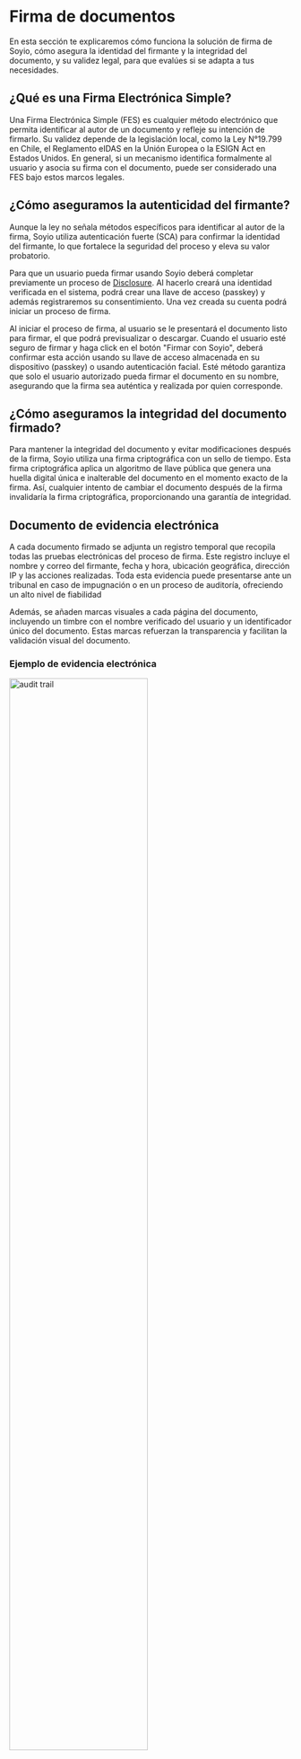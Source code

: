 
# Firma de documentos

En esta sección te explicaremos cómo funciona la solución de firma de Soyio, cómo asegura la identidad del firmante y la integridad del documento, y su validez legal, para que evalúes si se adapta a tus necesidades.

## ¿Qué es una Firma Electrónica Simple?

Una Firma Electrónica Simple (FES) es cualquier método electrónico que permita identificar al autor de un documento y refleje su intención de firmarlo. Su validez depende de la legislación local, como la Ley N°19.799 en Chile, el Reglamento eIDAS en la Unión Europea o la ESIGN Act en Estados Unidos. En general, si un mecanismo identifica formalmente al usuario y asocia su firma con el documento, puede ser considerado una FES bajo estos marcos legales.

## ¿Cómo aseguramos la autenticidad del firmante?

Aunque la ley no señala métodos específicos para identificar al autor de la firma, Soyio utiliza autenticación fuerte (SCA) para confirmar la identidad del firmante, lo que fortalece la seguridad del proceso y eleva su valor probatorio.

Para que un usuario pueda firmar usando Soyio deberá completar previamente un proceso de [Disclosure](../modules/disclosure.mdx). Al hacerlo creará una identidad verificada en el sistema, podrá crear una llave de acceso (passkey) y además registraremos su consentimiento. Una vez creada su cuenta podrá iniciar un proceso de firma.

Al iniciar el proceso de firma, al usuario se le presentará el documento listo para firmar, el que podrá previsualizar o descargar. Cuando el usuario esté seguro de firmar y haga click en el botón "Firmar con Soyio", deberá confirmar esta acción usando su llave de acceso almacenada en su dispositivo (passkey) o usando autenticación facial. Esté método garantiza que solo el usuario autorizado pueda firmar el documento en su nombre, asegurando que la firma sea auténtica y realizada por quien corresponde.

## ¿Cómo aseguramos la integridad del documento firmado?

Para mantener la integridad del documento y evitar modificaciones después de la firma, Soyio utiliza una firma criptográfica con un sello de tiempo. Esta firma criptográfica aplica un algoritmo de llave pública que genera una huella digital única e inalterable del documento en el momento exacto de la firma. Así, cualquier intento de cambiar el documento después de la firma invalidaría la firma criptográfica, proporcionando una garantía de integridad.

## Documento de evidencia electrónica

A cada documento firmado se adjunta un registro temporal que recopila todas las pruebas electrónicas del proceso de firma. Este registro incluye el nombre y correo del firmante, fecha y hora, ubicación geográfica, dirección IP y las acciones realizadas. Toda esta evidencia puede presentarse ante un tribunal en caso de impugnación o en un proceso de auditoría, ofreciendo un alto nivel de fiabilidad

Además, se añaden marcas visuales a cada página del documento, incluyendo un timbre con el nombre verificado del usuario y un identificador único del documento. Estas marcas refuerzan la transparencia y facilitan la validación visual del documento.

### Ejemplo de evidencia electrónica
<img src="/img/audit_trail.png" alt="audit trail" width="70%"/>

## ¿Cuándo puedo utilizar la firma electrónica de Soyio?

La firma electrónica de Soyio puede ser utilizada en todos aquellos contratos que no requieran Firma Electrónica Avanzada (FEA).

:::chile[Excepciones en Chile]
1. En Chile no puede utilizarse FES cuando la ley exige expresamente el uso de Firma Electrónica Avanzada (FEA), por ejemplo:

    i. Los instrumentos públicos en formato electrónico deben llevar la FEA del funcionario que los emite.

    ii. El mandato judicial otorgado en documento electrónico debe ser suscrito con la FEA del mandante.

    iii. Los formularios para la constitución, modificación, disolución o anotaciones de empresas del Registro de Empresas y Sociedad deben ser suscritos con la FEA de los constituyentes, socios o accionistas; o con la FEA del notario que autoriza el acto si es que estos no contaran con su propia FEA.

2. En Chile no puede utilizarse firma electrónica (FES o FEA) cuando la ley impide el uso de firma electrónica:

    i. Cuando la ley exige una solemnidad que no sea susceptible de cumplirse mediante documento electrónico.

    ii. Cuando la ley requiere la concurrencia personal de alguna de las partes.

    iii. En actos y contratos relativos al derecho de familia.
:::